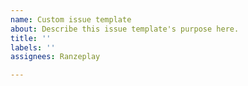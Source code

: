 ```yaml
---
name: Custom issue template
about: Describe this issue template's purpose here.
title: ''
labels: ''
assignees: Ranzeplay

---
```



